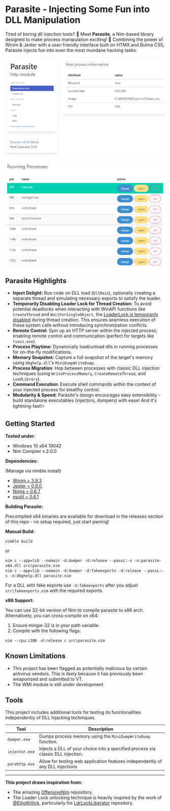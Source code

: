 # Parasite - Injecting Some Fun into DLL Manipulation

Tired of boring dll injection tools? 🦠 Meet **Parasite**, a Nim-based library designed to make process manipulation exciting! 🚀 Combining the power of Winim & Jester with a user-friendly interface built on HTMX and Bulma CSS, Parasite injects  fun into even the most mundane hacking tasks.

![Frontpage](imgs/front.PNG)

![Processes](imgs/processes.PNG)

## Parasite Highlights

* **Inject Delight:** Run code on DLL load (`DllMain`), optionally creating a separate thread and simulating necessary exports to satisfy the loader.
* **Temporarily Disabling Loader Lock for Thread Creation:** To avoid potential deadlocks when interacting with WinAPI functions like `CreateThread` and `WaitForSingleObject`, the [LoaderLock is temporarily disabled](https://github.com/srozb/parasite/blob/master/src/parasite/lockpick.nim#L16) during thread creation. This ensures seamless execution of these system calls without introducing synchronization conflicts.
* **Remote Control**:  Spin up an HTTP server within the injected process, enabling remote control and communication (perfect for targets like `lsass.exe`).
* **Process Playtime:** Dynamically load/unload dlls in running processes for on-the-fly modifications.
* **Memory Snapshot:** Capture a full snapshot of the target's memory using `dbghelp.dll`'s  `MiniDumpWriteDump`.
* **Process Migration**: Hop between processes with classic DLL injection techniques (using `WriteProcessMemory`, `CreateRemoteThread`, and `LoadLibrary`).
* **Command Execution**: Execute shell commands within the context of your injected process for stealthy control. 
* **Modularity & Speed:**  Parasite's design encourages easy extensibility - build standalone executables (injectors, dumpers) with ease! And it's lightning-fast!⚡️

## Getting Started

**Tested under**:

* Windows 10 x64 19042
* Nim Compiler v.2.0.0

**Dependencies:**

(Manage via nimble install)

* [Winim = 3.9.3](https://github.com/khchen/winim)
* [Jester = 0.6.0](https://github.com/dom96/jester)
* [Nimja = 0.8.7](https://github.com/enthus1ast/nimja)
* [psutil = 0.6.1](https://github.com/enthus1ast/psutil-nim)

**Building Parasite:**

Precompiled x64 binaries are available for download in the releases section of this repo - no setup required, just start pwning!

**Manual Build:**

```batch
nimble build
```

or

```batch
nim c --app=lib --nomain -d:dumper -d:release --passL:-s -o:parasite-x64.dll src\parasite.nim
nim c --app=lib --nomain -d:dumper -d:fakeexports -d:release --passL:-s -o:dbghelp.dll parasite.nim
```

For a DLL with fake exports use `-d:fakeexports` after you adjust `src\fakeexports.nim` with the required exports.

**x86 Support:**

You can use 32-bit version of Nim to compile parasite to x86 arch.
Alternatively, you can cross-compile on x64:

1. Ensure mingw-32 is in your path variable.
2. Compile with the following flags:

```batch
nim --cpu:i386 -d:release c src\parasite.nim
```

## Known Limitations

* This project has been flagged as potentially malicious by certain antivirus vendors. This is likely because it has previously been weaponized and submitted to VT.
* The WMI module is still under development

## Tools

This project includes additional tools for testing its functionalities independently of DLL hijacking techniques.

|Tool|Description|
|-|-|
|`dumper.exe`|Dumps process memory using the `MiniDumpWriteDump` function.|
|`injector.exe`|Injects a DLL of your choice into a specified process via classic DLL injection.|
|`parahttp.exe`|Allow for testing web application features independently of any DLL injections|

---

**This project draws inspiration from:**

* The amazing [OffensiveNim](https://github.com/byt3bl33d3r/OffensiveNim) repository.
* The Loader Lock unlocking technique is heavily inspired by the work of [@ElliotKillick](https://github.com/ElliotKillick), particularly his [LdrLockLiberator](https://github.com/ElliotKillick/LdrLockLiberator) repository.
